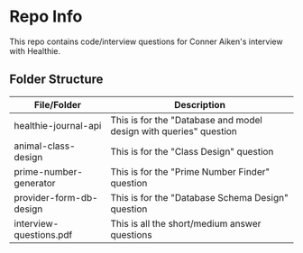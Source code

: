 # Repo Info
This repo contains code/interview questions for Conner Aiken's interview with Healthie.

## Folder Structure
| File/Folder             | Description                                                       |
|-------------------------|-------------------------------------------------------------------|
| healthie-journal-api    | This is for the "Database and model design with queries" question |
| animal-class-design     | This is for the "Class Design" question                           |
| prime-number-generator  | This is for the "Prime Number Finder" question                    |
| provider-form-db-design | This is for the "Database Schema Design" question                 |
| interview-questions.pdf | This is all the short/medium answer questions                     |